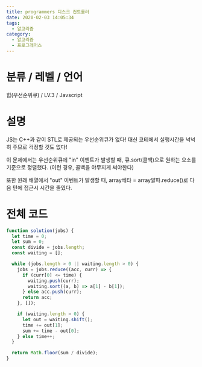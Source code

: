 ```yaml
---
title: programmers 디스크 컨트롤러
date: 2020-02-03 14:05:34
tags:
  - 알고리즘
category:
  - 알고리즘
  - 프로그래머스
---
```


# 분류 / 레벨 / 언어

힙(우선순위큐) / LV.3 / Javscript

# 설명

JS는 C++과 같이 STL로 제공되는 우선순위큐가 없다!
대신 코테에서 실행시간을 넉넉히 주므로 걱정할 것도 없다!

이 문제에서는 우선순위큐에 "in" 이벤트가 발생할 때,
큐.sort(콜백)으로 원하는 요소를 기준으로 정렬했다. (이런 경우, 콜백을 야무지게 써야한다)

또한 원래 배열에서 "out" 이벤트가 발생할 때,
array베타 = array알파.reduce()로 다음 턴에 접근시 시간을 줄였다.

# 전체 코드

```javascript
function solution(jobs) {
  let time = 0;
  let sum = 0;
  const divide = jobs.length;
  const waiting = [];

  while (jobs.length > 0 || waiting.length > 0) {
    jobs = jobs.reduce((acc, curr) => {
      if (curr[0] <= time) {
        waiting.push(curr);
        waiting.sort((a, b) => a[1] - b[1]);
      } else acc.push(curr);
      return acc;
    }, []);

    if (waiting.length > 0) {
      let out = waiting.shift();
      time += out[1];
      sum += time - out[0];
    } else time++;
  }

  return Math.floor(sum / divide);
}
```

